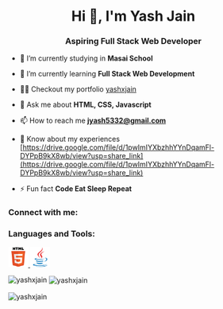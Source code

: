 <h1 align="center">Hi 👋, I'm Yash Jain</h1>
<h3 align="center">Aspiring Full Stack Web Developer</h3>

- 🔭 I’m currently studying in **Masai School**

- 🌱 I’m currently learning **Full Stack Web Development**

- 👨‍💻 Checkout my portfolio [yashxjain](https://github.com/yashxjain)

- 💬 Ask me about **HTML, CSS, Javascript**

- 📫 How to reach me **jyash5332@gmail.com**

- 📄 Know about my experiences [https://drive.google.com/file/d/1pwImIYXbzhhYYnDqamFl-DYPpB9kX8wb/view?usp=share_link](https://drive.google.com/file/d/1pwImIYXbzhhYYnDqamFl-DYPpB9kX8wb/view?usp=share_link)

- ⚡ Fun fact **Code Eat Sleep Repeat**

<h3 align="left">Connect with me:</h3>
<p align="left">
</p>

<h3 align="left">Languages and Tools:</h3>
<p align="left"> <a href="https://www.w3.org/html/" target="_blank" rel="noreferrer"> <img src="https://raw.githubusercontent.com/devicons/devicon/master/icons/html5/html5-original-wordmark.svg" alt="html5" width="40" height="40"/> </a> <a href="https://www.java.com" target="_blank" rel="noreferrer"> <img src="https://raw.githubusercontent.com/devicons/devicon/master/icons/java/java-original.svg" alt="java" width="40" height="40"/> </a> </p>

<p><img align="left" src="https://github-readme-stats.vercel.app/api/top-langs?username=yashxjain&show_icons=true&locale=en&layout=compact" alt="yashxjain" /></p>

<p>&nbsp;<img align="center" src="https://github-readme-stats.vercel.app/api?username=yashxjain&show_icons=true&locale=en" alt="yashxjain" /></p>

<p><img align="center" src="https://github-readme-streak-stats.herokuapp.com/?user=yashxjain&" alt="yashxjain" /></p>

